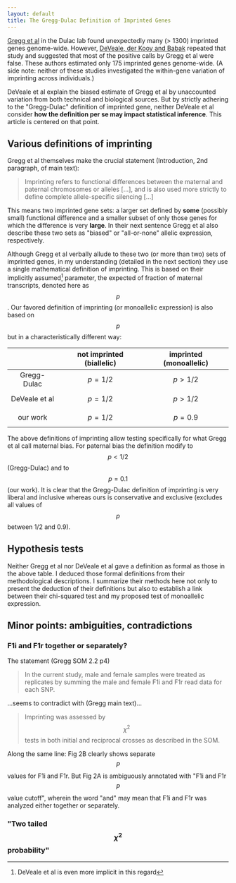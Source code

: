 ```yaml
---
layout: default
title: The Gregg-Dulac Definition of Imprinted Genes
---
```


[Gregg et al][gregg] in the Dulac lab found unexpectedly many (> 1300) imprinted genes genome-wide.  However, [DeVeale, der Kooy and Babak][deveale] repeated that study and suggested that most of the positive calls by Gregg et al were false.  These authors estimated only 175 imprinted genes genome-wide.  (A side note: neither of these studies investigated the within-gene variation of imprinting across individuals.)

DeVeale et al explain the biased estimate of Gregg et al by unaccounted variation from both technical and biological sources.  But by strictly adhering to the "Gregg-Dulac" definition of imprinted gene, neither DeVeale et al consider **how the definition per se may impact statistical inference**.  This article is centered on that point. 


## Various definitions of imprinting

Gregg et al themselves make the crucial statement (Introduction, 2nd paragraph, of main text):

> Imprinting refers to functional differences between the maternal and paternal chromosomes or alleles [...], and is also used more strictly to define complete allele-specific silencing [...]

This means two imprinted gene sets: a larger set defined by **some** (possibly small) functional difference and a smaller subset of only those genes for which the difference is very **large**.  In their next sentence Gregg et al also describe these two sets as "biased" or "all-or-none" allelic expression, respectively.

Although Gregg et al verbally allude to these two (or more than two) sets of imprinted genes, in my understanding (detailed in the next section) they use a single mathematical definition of imprinting.  This is based on their implicitly assumed[^1] parameter, the expected of fraction of maternal transcripts, denoted here as $$p$$.  Our favored definition of imprinting (or monoallelic expression) is also based on $$p$$ but in a characteristically different way:

|                             | not imprinted (biallelic)   |  imprinted (monoallelic)    |
|:---------------------------:|:---------------------------:|:---------------------------:|
|    Gregg-Dulac              |     $$p=1/2$$               |        $$p>1/2$$            |
|    DeVeale et al            |     $$p=1/2$$               |        $$p>1/2$$            |
|    our work                 |     $$p=1/2$$               |        $$p=0.9$$            |

The above definitions of imprinting allow testing specifically for what Gregg et al call maternal bias.  For paternal bias the definition modify to $$p<1/2$$ (Gregg-Dulac) and to $$p=0.1$$ (our work).  It is clear that the Gregg-Dulac definition of imprinting is very liberal and inclusive whereas ours is conservative and exclusive (excludes all values of $$p$$ between 1/2 and 0.9).


## Hypothesis tests

Neither Gregg et al nor DeVeale et al gave a definition as formal as those in the above table.  I deduced those formal definitions from their methodological descriptions.  I summarize their methods here not only to present the deduction of their definitions but also to establish a link between their chi-squared test and my proposed test of monoallelic expression.

## Minor points: ambiguities, contradictions

###  F1i and F1r together or separately?

The statement (Gregg SOM 2.2 p4)

> In the current study,
male and female samples were treated as replicates by summing the male and
female F1i and F1r read data for each SNP.

...seems to contradict with (Gregg main text)...

> Imprinting was assessed by $$\chi^2$$ tests in both initial and reciprocal crosses as described in the SOM.

Along the same line: Fig 2B clearly shows separate $$P$$ values for F1i and F1r.  But Fig 2A is ambiguously annotated with "F1i and F1r $$P$$ value cutoff", wherein the word "and" may mean that F1i and F1r was analyzed either together or separately.


### "Two tailed $$\chi^2$$ probability"

[gregg]: http://www.ncbi.nlm.nih.gov/pmc/articles/PMC3005244/#SD13
[deveale]: http://journals.plos.org/plosgenetics/article?id=10.1371/journal.pgen.1002600
[^1]: DeVeale et al is even more implicit in this regard
<!-- MathJax scripts -->
<script type="text/javascript" src="https://cdn.mathjax.org/mathjax/latest/MathJax.js?config=TeX-AMS-MML_HTMLorMML"></script>
